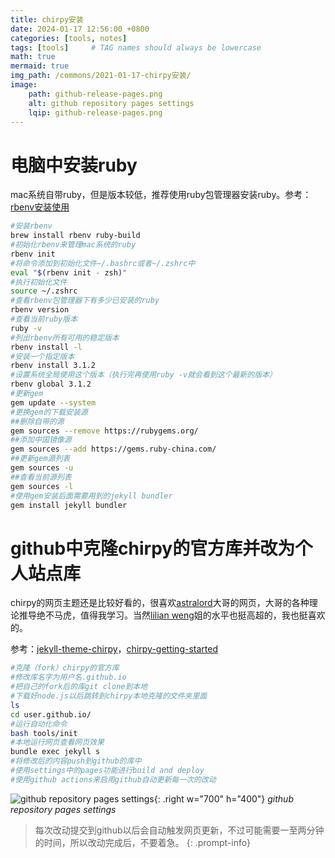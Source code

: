 ```yaml
---
title: chirpy安装
date: 2024-01-17 12:56:00 +0800
categories: [tools, notes]
tags: [tools]     # TAG names should always be lowercase
math: true
mermaid: true
img_path: /commons/2021-01-17-chirpy安装/
image:
    path: github-release-pages.png
    alt: github repository pages settings
    lqip: github-release-pages.png
---
```

# 电脑中安装ruby

mac系统自带ruby，但是版本较低，推荐使用ruby包管理器安装ruby。参考：[rbenv安装使用](https://github.com/rbenv/rbenv?tab=readme-ov-file)

```bash
#安装rbenv
brew install rbenv ruby-build
#初始化rbenv来管理mac系统的ruby
rbenv init
#将命令添加到初始化文件~/.bashrc或者~/.zshrc中
eval "$(rbenv init - zsh)"
#执行初始化文件
source ~/.zshrc
#查看rbenv包管理器下有多少已安装的ruby
rbenv version
#查看当前ruby版本
ruby -v
#列出rbenv所有可用的稳定版本
rbenv install -l
#安装一个指定版本
rbenv install 3.1.2
#设置系统全局使用这个版本（执行完再使用ruby -v就会看到这个最新的版本）
rbenv global 3.1.2
#更新gem
gem update --system
#更换gem的下载安装源
##删除自带的源
gem sources --remove https://rubygems.org/
##添加中国镜像源
gem sources --add https://gems.ruby-china.com/
##更新gem源列表
gem sources -u
##查看当前源列表
gem sources -l
#使用gem安装后面需要用到的jekyll bundler
gem install jekyll bundler
```

# github中克隆chirpy的官方库并改为个人站点库

chirpy的网页主题还是比较好看的，很喜欢[astralord](https://astralord.github.io/)大哥的网页，大哥的各种理论推导绝不马虎，值得我学习。当然[lilian weng](https://lilianweng.github.io/)姐的水平也挺高超的，我也挺喜欢的。

参考：[jekyll-theme-chirpy](https://github.com/cotes2020/jekyll-theme-chirpy/)，[chirpy-getting-started](https://chirpy.cotes.page/posts/getting-started/)

```bash
#克隆（fork）chirpy的官方库
#修改库名字为用户名.github.io
#把自己的fork后的库git clone到本地
#下载好node.js以后跳转到chirpy本地克隆的文件夹里面
ls
cd user.github.io/
#运行自动化命令
bash tools/init
#本地运行网页查看网页效果
bundle exec jekyll s
#将修改后的内容push到github的库中
#使用settings中的pages功能进行build and deploy
#使用github actions来启用github自动更新每一次的改动
```

![github repository pages settings](github-release-pages.png){: .right w="700" h="400"}
_github repository pages settings_
> 每次改动提交到github以后会自动触发网页更新，不过可能需要一至两分钟的时间，所以改动完成后，不要着急。
{: .prompt-info}